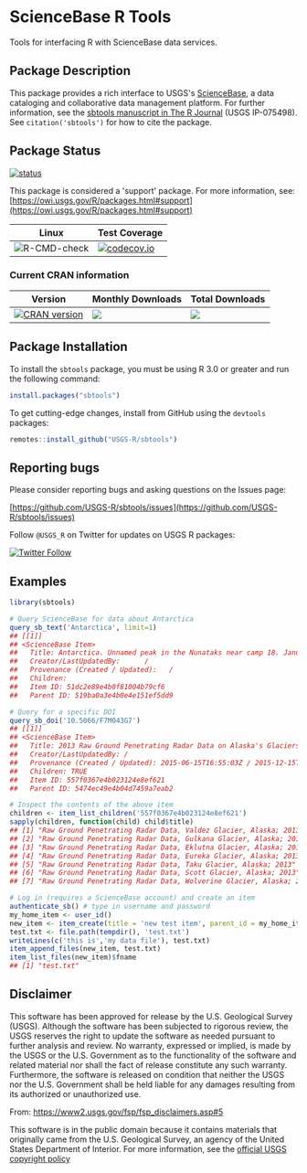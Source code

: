 ScienceBase R Tools
===

Tools for interfacing R with ScienceBase data services.

## Package Description

This package provides a rich interface to USGS's [ScienceBase](https://www.sciencebase.gov/), a data cataloging and collaborative data management platform. For further information, see the [sbtools manuscript in The R Journal](https://journal.r-project.org/archive/2016-1/winslow-chamberlain-appling-etal.pdf) (USGS IP-075498). See `citation('sbtools')` for how to cite the package.

## Package Status

[![status](https://img.shields.io/badge/USGS-Support-yellow.svg)](https://owi.usgs.gov/R/packages.html#support)

This package is considered a 'support' package. For more information, see:
[https://owi.usgs.gov/R/packages.html#support](https://owi.usgs.gov/R/packages.html#support)

|Linux|Test Coverage|
|----------|------------|
| ![R-CMD-check](https://github.com/usgs-r/sbtools/workflows/R-CMD-check/badge.svg) |[![codecov.io](https://codecov.io/github/USGS-R/sbtools/coverage.svg?branch=master)](https://codecov.io/github/USGS-R/sbtools?branch=master)|

### Current CRAN information

|Version|Monthly Downloads|Total Downloads|
|----------|------------|------------|
|[![CRAN version](https://www.r-pkg.org/badges/version/sbtools)](https://cran.r-project.org/package=sbtools)|[![](https://cranlogs.r-pkg.org/badges/sbtools)](https://cran.r-project.org/package=sbtools)|[![](https://cranlogs.r-pkg.org/badges/grand-total/sbtools)](https://cran.r-project.org/package=sbtools)|

## Package Installation
To install the `sbtools` package, you must be using R 3.0 or greater and run the following command:

```r
install.packages("sbtools")
```

To get cutting-edge changes, install from GitHub using the `devtools` packages:

```r
remotes::install_github("USGS-R/sbtools")
```

## Reporting bugs

Please consider reporting bugs and asking questions on the Issues page:

[https://github.com/USGS-R/sbtools/issues](https://github.com/USGS-R/sbtools/issues)


Follow `@USGS_R` on Twitter for updates on USGS R packages:

[![Twitter Follow](https://img.shields.io/twitter/follow/USGS_R.svg?style=social&label=Follow%20USGS_R)](https://twitter.com/USGS_R)




## Examples

```r
library(sbtools)

# Query ScienceBase for data about Antarctica
query_sb_text('Antarctica', limit=1)
## [[1]]
## <ScienceBase Item>
##   Title: Antarctica. Unnamed peak in the Nunataks near camp 18. January 21, 1978.
##   Creator/LastUpdatedBy:      / 
##   Provenance (Created / Updated):   / 
##   Children: 
##   Item ID: 51dc2e89e4b0f81004b79cf6
##   Parent ID: 519ba0a3e4b0e4e151ef5dd9

# Query for a specific DOI
query_sb_doi('10.5066/F7M043G7')
## [[1]]
## <ScienceBase Item>
##   Title: 2013 Raw Ground Penetrating Radar Data on Alaska's Glaciers
##   Creator/LastUpdatedBy: /
##   Provenance (Created / Updated): 2015-06-15T16:55:03Z / 2015-12-15T20:39:06Z
##   Children: TRUE
##   Item ID: 557f0367e4b023124e8ef621
##   Parent ID: 5474ec49e4b04d7459a7eab2

# Inspect the contents of the above item
children <- item_list_children('557f0367e4b023124e8ef621')
sapply(children, function(child) child$title)
## [1] "Raw Ground Penetrating Radar Data, Valdez Glacier, Alaska; 2013"   
## [2] "Raw Ground Penetrating Radar Data, Gulkana Glacier, Alaska; 2013"  
## [3] "Raw Ground Penetrating Radar Data, Eklutna Glacier, Alaska; 2013"  
## [4] "Raw Ground Penetrating Radar Data, Eureka Glacier, Alaska; 2013"   
## [5] "Raw Ground Penetrating Radar Data, Taku Glacier, Alaska; 2013"     
## [6] "Raw Ground Penetrating Radar Data, Scott Glacier, Alaska; 2013"    
## [7] "Raw Ground Penetrating Radar Data, Wolverine Glacier, Alaska; 2013"

# Log in (requires a ScienceBase account) and create an item
authenticate_sb() # type in username and password
my_home_item <- user_id()
new_item <- item_create(title = 'new test item', parent_id = my_home_item)
test.txt <- file.path(tempdir(), 'test.txt')
writeLines(c('this is','my data file'), test.txt)
item_append_files(new_item, test.txt)
item_list_files(new_item)$fname
## [1] "test.txt"
```

## Disclaimer
This software has been approved for release by the U.S. Geological Survey (USGS). Although the software has been subjected to rigorous review, the USGS reserves the right to update the software as needed pursuant to further analysis and review. No warranty, expressed or implied, is made by the USGS or the U.S. Government as to the functionality of the software and related material nor shall the fact of release constitute any such warranty. Furthermore, the software is released on condition that neither the USGS nor the U.S. Government shall be held liable for any damages resulting from its authorized or unauthorized use.

From: https://www2.usgs.gov/fsp/fsp_disclaimers.asp#5

This software is in the public domain because it contains materials that originally came from the U.S. Geological Survey, an agency of the United States Department of Interior. For more information, see the [official USGS copyright policy](https://www.usgs.gov/information-policies-and-instructions/copyrights-and-credits "official USGS copyright policy")

